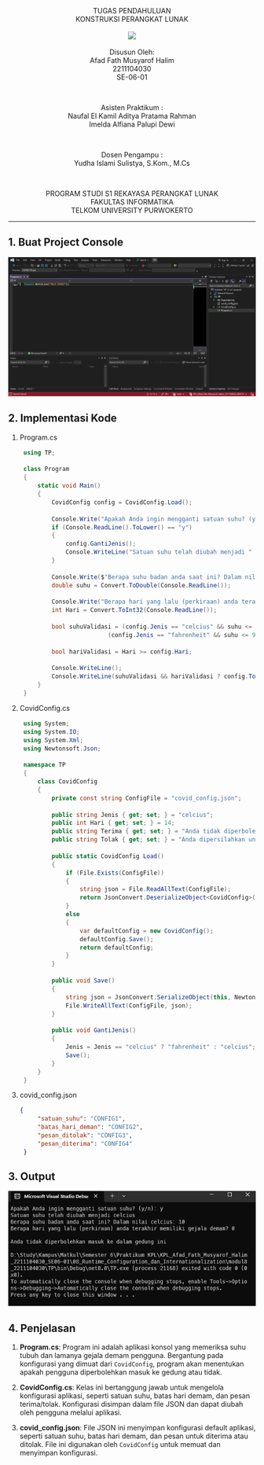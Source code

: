 <div align="center">
TUGAS PENDAHULUAN <br>
KONSTRUKSI PERANGKAT LUNAK <br>
<!-- JUDUL -->
<br>

<img src="https://lac.telkomuniversity.ac.id/wp-content/uploads/2021/01/cropped-1200px-Telkom_University_Logo.svg-270x270.png" width="250px">

<br>

Disusun Oleh: <br>
Afad Fath Musyarof Halim <br>
2211104030 <br>
SE-06-01 <br>

<br>

Asisten Praktikum : <br>
Naufal El Kamil Aditya Pratama Rahman <br>
Imelda Alfiana Palupi Dewi <br>

<br>

Dosen Pengampu : <br>
Yudha Islami Sulistya, S.Kom., M.Cs <br>

<br>

PROGRAM STUDI S1 REKAYASA PERANGKAT LUNAK <br>
FAKULTAS INFORMATIKA <br> 
TELKOM UNIVERSITY PURWOKERTO <br>

</div>
<hr>

## 1. Buat Project Console <br>
![UI](img/UI.png)
## 2. Implementasi Kode
1. Program.cs
   ``` C#
    using TP;

    class Program
    {
        static void Main()
        {
            CovidConfig config = CovidConfig.Load();

            Console.Write("Apakah Anda ingin mengganti satuan suhu? (y/n): ");
            if (Console.ReadLine().ToLower() == "y")
            {
                config.GantiJenis();
                Console.WriteLine("Satuan suhu telah diubah menjadi " + config.Jenis);
            }

            Console.Write($"Berapa suhu badan anda saat ini? Dalam nilai {config.Jenis}: ");
            double suhu = Convert.ToDouble(Console.ReadLine());

            Console.Write("Berapa hari yang lalu (perkiraan) anda terakhir memiliki gejala demam?");
            int Hari = Convert.ToInt32(Console.ReadLine());

            bool suhuValidasi = (config.Jenis == "celcius" && suhu <= 37.5) ||
                            (config.Jenis == "fahrenheit" && suhu <= 99.5);

            bool hariValidasi = Hari >= config.Hari;

            Console.WriteLine();
            Console.WriteLine(suhuValidasi && hariValidasi ? config.Tolak : config.Terima);
        }
    }
   ```
2. CovidConfig.cs
   ``` C#
    using System;
    using System.IO;
    using System.Xml;
    using Newtonsoft.Json;

    namespace TP
    {
        class CovidConfig
        {
            private const string ConfigFile = "covid_config.json";

            public string Jenis { get; set; } = "celcius";
            public int Hari { get; set; } = 14;
            public string Terima { get; set; } = "Anda tidak diperbolehkan masuk ke dalam gedung ini";
            public string Tolak { get; set; } = "Anda dipersilahkan untuk masuk ke dalam gedung ini";

            public static CovidConfig Load()
            {
                if (File.Exists(ConfigFile))
                {
                    string json = File.ReadAllText(ConfigFile);
                    return JsonConvert.DeserializeObject<CovidConfig>(json);
                }
                else
                {
                    var defaultConfig = new CovidConfig();
                    defaultConfig.Save();
                    return defaultConfig;
                }
            }

            public void Save()
            {
                string json = JsonConvert.SerializeObject(this, Newtonsoft.Json.Formatting.Indented);
                File.WriteAllText(ConfigFile, json);
            }

            public void GantiJenis()
            {
                Jenis = Jenis == "celcius" ? "fahrenheit" : "celcius";
                Save();
            }
        }
    }
   ``` 
3. covid_config.json
   ``` JSON
   {
        "satuan_suhu": "CONFIG1",
        "batas_hari_deman": "CONFIG2",
        "pesan_ditolak": "CONFIG3",
        "pesan_diterima": "CONFIG4"
    }
   ```
## 3. Output
   ![out](img/out.png)
## 4. Penjelasan
1. **Program.cs**: Program ini adalah aplikasi konsol yang memeriksa suhu tubuh dan lamanya gejala demam pengguna. Bergantung pada konfigurasi yang dimuat dari `CovidConfig`, program akan menentukan apakah pengguna diperbolehkan masuk ke gedung atau tidak.

2. **CovidConfig.cs**: Kelas ini bertanggung jawab untuk mengelola konfigurasi aplikasi, seperti satuan suhu, batas hari demam, dan pesan terima/tolak. Konfigurasi disimpan dalam file JSON dan dapat diubah oleh pengguna melalui aplikasi.

3. **covid_config.json**: File JSON ini menyimpan konfigurasi default aplikasi, seperti satuan suhu, batas hari demam, dan pesan untuk diterima atau ditolak. File ini digunakan oleh `CovidConfig` untuk memuat dan menyimpan konfigurasi.
